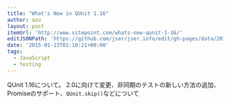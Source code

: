 ```yaml
---
title: "What's New in QUnit 1.16"
author: azu
layout: post
itemUrl: 'http://www.sitepoint.com/whats-new-qunit-1-16/'
editJSONPath: 'https://github.com/jser/jser.info/edit/gh-pages/data/2015/01/index.json'
date: '2015-01-13T01:10:21+00:00'
tags:
  - JavaScript
  - testing
---
```

QUnit 1.16について。
2.0に向けて変更、非同期のテストの新しい方法の追加、Promiseのサポート、`QUnit.skip()`などについて
